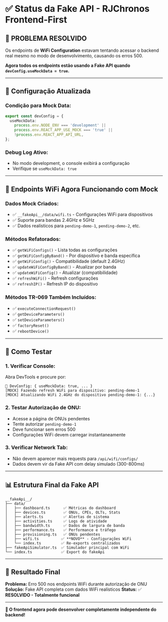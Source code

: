 # ✅ Status da Fake API - RJChronos Frontend-First

## 🎯 **PROBLEMA RESOLVIDO**

Os endpoints de **WiFi Configuration** estavam tentando acessar o backend real mesmo no modo de desenvolvimento, causando os erros 500. 

**Agora todos os endpoints estão usando a Fake API quando `devConfig.useMockData = true`.**

---

## 🔧 **Configuração Atualizada**

### **Condição para Mock Data:**
```typescript
export const devConfig = {
  useMockData:
    process.env.NODE_ENV === 'development' || 
    process.env.REACT_APP_USE_MOCK === 'true' || 
    !process.env.REACT_APP_API_URL,
};
```

### **Debug Log Ativo:**
- No modo development, o console exibirá a configuração
- Verifique se `useMockData: true`

---

## 📡 **Endpoints WiFi Agora Funcionando com Mock**

### **Dados Mock Criados:**
- ✅ `__fakeApi__/data/wifi.ts` - Configurações WiFi para dispositivos
- ✅ Suporte para bandas 2.4GHz e 5GHz
- ✅ Dados realísticos para `pending-demo-1`, `pending-demo-2`, etc.

### **Métodos Refatorados:**
- ✅ `getWiFiConfigs()` - Lista todas as configurações
- ✅ `getWiFiConfigByBand()` - Por dispositivo e banda específica  
- ✅ `getWiFiConfig()` - Compatibilidade (default 2.4GHz)
- ✅ `updateWiFiConfigByBand()` - Atualizar por banda
- ✅ `updateWiFiConfig()` - Atualizar (compatibilidade)
- ✅ `refreshWiFi()` - Refresh configurações
- ✅ `refreshIP()` - Refresh IP do dispositivo

### **Métodos TR-069 Também Incluídos:**
- ✅ `executeConnectionRequest()` 
- ✅ `getDeviceParameters()`
- ✅ `setDeviceParameters()`
- ✅ `factoryReset()`
- ✅ `rebootDevice()`

---

## 🧪 **Como Testar**

### **1. Verificar Console:**
Abra DevTools e procure por:
```
🔧 DevConfig: { useMockData: true, ... }
[MOCK] Fazendo refresh WiFi para dispositivo: pending-demo-1
[MOCK] Atualizando WiFi 2.4GHz do dispositivo pending-demo-1: {...}
```

### **2. Testar Autorização de ONU:**
- Acesse a página de ONUs pendentes
- Tente autorizar `pending-demo-1`
- Deve funcionar sem erros 500
- Configurações WiFi devem carregar instantaneamente

### **3. Verificar Network Tab:**
- Não devem aparecer mais requests para `/api/wifi/configs/`
- Dados devem vir da Fake API com delay simulado (300-800ms)

---

## 📊 **Estrutura Final da Fake API**

```
__fakeApi__/
├── data/
│   ├── dashboard.ts      ✅ Métricas do dashboard
│   ├── devices.ts        ✅ ONUs, CPEs, OLTs, Stats
│   ├── alerts.ts         ✅ Alertas de sistema
│   ├── activities.ts     ✅ Logs de atividade
│   ├── bandwidth.ts      ✅ Dados de largura de banda
│   ├── performance.ts    ✅ Performance e tráfego
│   ├── provisioning.ts   ✅ ONUs pendentes
│   ├── wifi.ts          ✅ **NOVO** - Configurações WiFi
│   └── index.ts         ✅ Re-exports centralizados
├── fakeApiSimulator.ts  ✅ Simulador principal com WiFi
└── index.ts             ✅ Export do fakeApi
```

---

## 🎉 **Resultado Final**

**Problema:** Erro 500 nos endpoints WiFi durante autorização de ONU
**Solução:** Fake API completa com dados WiFi realísticos
**Status:** ✅ **RESOLVIDO - Totalmente funcional**

---

**🚀 O frontend agora pode desenvolver completamente independente do backend!**